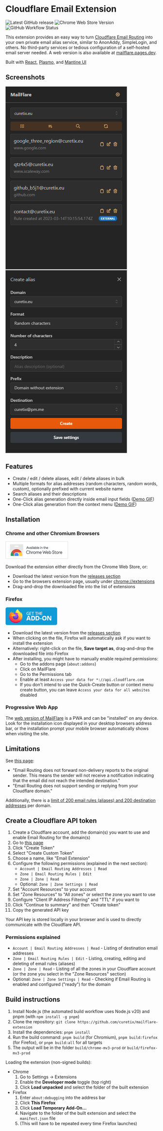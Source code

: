 # Cloudflare Email Extension

![Latest GitHub release](https://img.shields.io/github/v/release/curetix/mailflare-extension)
![Chrome Web Store Version](https://img.shields.io/chrome-web-store/v/aomfbgcabccoecaoimicmmkjdmdgcfpi)
![GitHub Workflow Status](https://img.shields.io/github/actions/workflow/status/curetix/mailflare-extension/build.yml?branch=main)

This extension provides an easy way to turn [Cloudflare Email Routing](https://developers.cloudflare.com/email-routing/)
into your own private email alias service, similar to AnonAddy, SimpleLogin, and others.
No third-party services or tedious configuration of a self-hosted email server needed.
A web version is also available at [mailflare.pages.dev](https://mailflare.pages.dev/).

Built with [React](https://github.com/facebook/react), [Plasmo](https://github.com/PlasmoHQ/plasmo),
and [Mantine UI](https://github.com/mantinedev/mantine)

## Screenshots

![Alias List](./assets/screen_aliases.png)
![Create Alias](./assets/screen_create_alias.png)

## Features

- Create / edit / delete aliases, edit / delete aliases in bulk
- Multiple formats for alias addresses (random characters, random words, custom), optionally prefixed with current
  website name
- Search aliases and their descriptions
- One-Click alias generation directly inside email input fields ([Demo GIF](./assets/screen_quick_create_button.gif))
- One-Click alias generation from the context menu ([Demo GIF](./assets/screen_context_menu.gif))

## Installation

### Chrome and other Chromium Browsers

<div>
  <a href="https://chromewebstore.google.com/detail/mailflare-email-alias-ext/aomfbgcabccoecaoimicmmkjdmdgcfpi">
    <img
      alt="Chrome Web Store"
      src="assets/chrome_web_store.png"
      height="58"
    />
  </a>
</div>

Download the extension either directly from the Chrome Web Store, or:

- Download the latest version from
  the [releases section](https://github.com/Curetix/mailflare-extension/releases/latest)
- Go to the browsers extension page, usually under [chrome://extensions](edge://extensions/)
- Drag-and-drop the downloaded file into the list of extensions

### Firefox

<div>
  <a href="https://github.com/Curetix/mailflare-extension/releases/latest">
    <img
      alt="Firefox Add-ons"
      src="assets/firefox_addons.png"
      height="58"
    />
  </a>
</div>

- Download the latest version from
  the [releases section](https://github.com/Curetix/mailflare-extension/releases/latest)
- When clicking on the file, Firefox will automatically ask if you want to install the extension
- Alternatively: right-click on the file, **Save target as**, drag-and-drop the downloaded file into Firefox
- After installing, you might have to manually enable required permissions:
    - Go to the addons page (`about:addons`)
    - Click on MailFlare
    - Go to the Permissions tab
    - Enable at least `Access your data for *://api.cloudflare.com`
    - If you don't intend to use the Quick-Create button or context menu create button, you can
      leave `Access your data for all websites` disabled

### Progressive Web App

The [web version of MailFlare](https://mailflare.pages.dev/) is a PWA and can be "installed" on any device.
Look for the installation icon displayed in your desktop browsers address bar, or the installation prompt your mobile
browser automatically shows when visiting the site.

## Limitations

See [this page](https://developers.cloudflare.com/email-routing/postmaster/#known-limitations):

- "Email Routing does not forward non-delivery reports to the original sender. This means the sender will not receive a
  notification indicating that the email did not reach the intended destination."
- "Email Routing does not support sending or replying from your Cloudflare domain."

Additionally, there is
a [limit of 200 email rules (aliases) and 200 destination addresses](https://developers.cloudflare.com/email-routing/limits/#rules-and-addresses)
per domain.

## Create a Cloudflare API token

1. Create a Cloudflare account, add the domain(s) you want to use and enable Email Routing for the domain(s)
2. Go to [this page](https://dash.cloudflare.com/profile/api-tokens)
3. Click "Create Token"
4. Select "Create Custom Token"
5. Choose a name, like "Email Extension"
6. Configure the following permissions (explained in the next section):
    - `Account | Email Routing Addresses | Read`
    - `Zone | Email Routing Rules | Edit`
    - `Zone | Zone | Read`
    - Optional: `Zone | Zone Settings | Read`
7. Set "Account Resources" to your account
8. Set "Zone Resources" to "All zones" or select the zone you want to use
9. Configure "Client IP Address Filtering" and "TTL" if you want to
10. Click "Continue to summary" and then "Create token"
11. Copy the generated API key

Your API key is stored locally in your browser and is used to directly communicate with the Cloudflare API.

### Permissions explained

- `Account | Email Routing Addresses | Read` - Listing of destination email addresses
- `Zone | Email Routing Rules | Edit` - Listing, creating, editing and deleting of email rules (aliases)
- `Zone | Zone | Read` - Listing of all the zones in your Cloudflare account (or the zone you select in the "Zone
  Resources" section)
- Optional: `Zone | Zone Settings | Read` - Checking if Email Routing is enabled and configured ("ready") for the domain

## Build instructions

1. Install Node.js (the automated build workflow uses Node.js v20) and pnpm (with `npm install -g pnpm`)
2. Clone the repository: `git clone https://github.com/curetix/mailflare-extension`
3. Install the dependencies: `pnpm install`
4. Run the build command: `pnpm build` (for Chromium), `pnpm build:firefox` (for Firefox), or `pnpm build:all` for all
   targets
5. The output will be in the folder `build/chrome-mv3-prod` or `build/firefox-mv3-prod`

Loading the extension (non-signed builds):

- Chrome
    1. Go to Settings -> Extensions
    2. Enable the **Developer mode** toggle (top right)
    3. Click **Load unpacked** and select the folder of the built extension
- Firefox
    1. Enter `about:debugging` into the address bar
    2. Click **This Firefox**
    3. Click **Load Temporary Add-On...**
    4. Navigate to the folder of the built extension and select the `manifest.json` file
    5. (This will have to be repeated every time Firefox launches)
